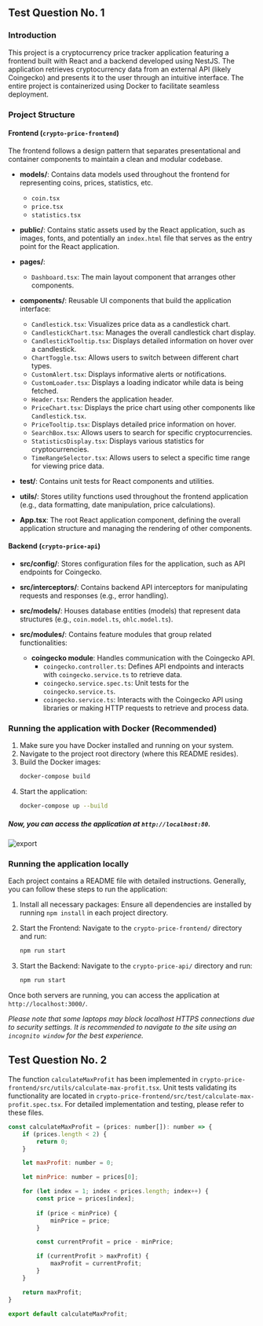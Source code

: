 ## Test Question No. 1

### Introduction

This project is a cryptocurrency price tracker application featuring a frontend built with React and a backend developed using NestJS. The application retrieves cryptocurrency data from an external API (likely Coingecko) and presents it to the user through an intuitive interface. The entire project is containerized using Docker to facilitate seamless deployment.

### Project Structure

#### Frontend (`crypto-price-frontend`)

The frontend follows a design pattern that separates presentational and container components to maintain a clean and modular codebase.

- **models/**: Contains data models used throughout the frontend for representing coins, prices, statistics, etc.
  - `coin.tsx`
  - `price.tsx`
  - `statistics.tsx`

- **public/**: Contains static assets used by the React application, such as images, fonts, and potentially an `index.html` file that serves as the entry point for the React application.

- **pages/**:
  - `Dashboard.tsx`: The main layout component that arranges other components.

- **components/**: Reusable UI components that build the application interface:
  - `Candlestick.tsx`: Visualizes price data as a candlestick chart.
  - `CandlestickChart.tsx`: Manages the overall candlestick chart display.
  - `CandlestickTooltip.tsx`: Displays detailed information on hover over a candlestick.
  - `ChartToggle.tsx`: Allows users to switch between different chart types.
  - `CustomAlert.tsx`: Displays informative alerts or notifications.
  - `CustomLoader.tsx`: Displays a loading indicator while data is being fetched.
  - `Header.tsx`: Renders the application header.
  - `PriceChart.tsx`: Displays the price chart using other components like `Candlestick.tsx`.
  - `PriceTooltip.tsx`: Displays detailed price information on hover.
  - `SearchBox.tsx`: Allows users to search for specific cryptocurrencies.
  - `StatisticsDisplay.tsx`: Displays various statistics for cryptocurrencies.
  - `TimeRangeSelector.tsx`: Allows users to select a specific time range for viewing price data.

- **test/**: Contains unit tests for React components and utilities.

- **utils/**: Stores utility functions used throughout the frontend application (e.g., data formatting, date manipulation, price calculations).

- **App.tsx**: The root React application component, defining the overall application structure and managing the rendering of other components.

#### Backend (`crypto-price-api`)

- **src/config/**: Stores configuration files for the application, such as API endpoints for Coingecko.

- **src/interceptors/**: Contains backend API interceptors for manipulating requests and responses (e.g., error handling).

- **src/models/**: Houses database entities (models) that represent data structures (e.g., `coin.model.ts`, `ohlc.model.ts`).

- **src/modules/**: Contains feature modules that group related functionalities:
  - **coingecko module**: Handles communication with the Coingecko API.
    - `coingecko.controller.ts`: Defines API endpoints and interacts with `coingecko.service.ts` to retrieve data.
    - `coingecko.service.spec.ts`: Unit tests for the `coingecko.service.ts`.
    - `coingecko.service.ts`: Interacts with the Coingecko API using libraries or making HTTP requests to retrieve and process data.


### Running the application with Docker (Recommended)

1. Make sure you have Docker installed and running on your system.
2. Navigate to the project root directory (where this README resides).
3. Build the Docker images:
   ```bash
   docker-compose build
   ```
4. Start the application:
   ```bash
   docker-compose up --build
   ```
##### Now, you can access the application at `http://localhost:80`.
![export](https://i.imgur.com/m2g9iDD.jpeg)

### Running the application locally
Each project contains a README file with detailed instructions. Generally, you can follow these steps to run the application:

1. Install all necessary packages: Ensure all dependencies are installed by running `npm install` in each project directory.

2. Start the Frontend: Navigate to the `crypto-price-frontend/` directory and run:
    ```bash
   npm run start
   ```

3. Start the Backend: Navigate to the `crypto-price-api/` directory and run:
    ```bash
   npm run start
   ```

Once both servers are running, you can access the application at `http://localhost:3000/`.

*Please note that some laptops may block localhost HTTPS connections due to security settings. It is recommended to navigate to the site using an `incognito window` for the best experience.*


## Test Question No. 2
The function `calculateMaxProfit` has been implemented in `crypto-price-frontend/src/utils/calculate-max-profit.tsx`. 
Unit tests validating its functionality are located in `crypto-price-frontend/src/test/calculate-max-profit.spec.tsx`. For detailed implementation and testing, please refer to these files.
```js
const calculateMaxProfit = (prices: number[]): number => {
    if (prices.length < 2) {
        return 0;
    }

    let maxProfit: number = 0;

    let minPrice: number = prices[0];

    for (let index = 1; index < prices.length; index++) {
        const price = prices[index];
        
        if (price < minPrice) {
            minPrice = price;
        }

        const currentProfit = price - minPrice;

        if (currentProfit > maxProfit) {
            maxProfit = currentProfit;
        }
    }

    return maxProfit;
}

export default calculateMaxProfit;
```
